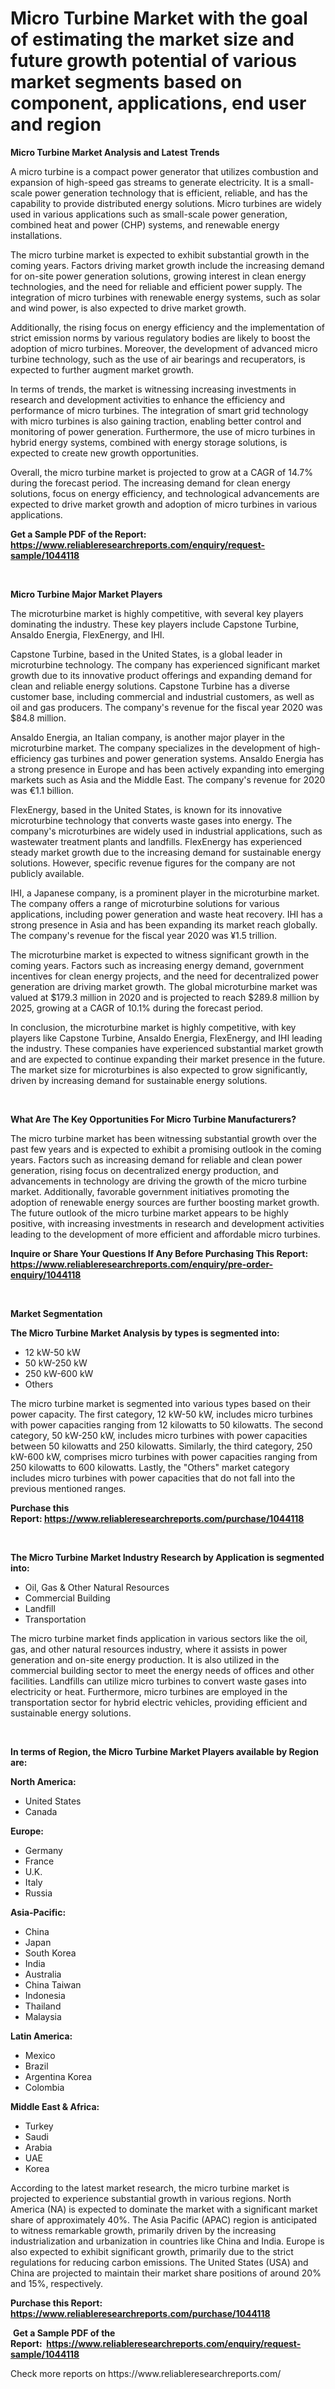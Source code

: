 <p><h1>Micro Turbine Market with the goal of estimating the market size and future growth potential of various market segments based on component, applications, end user and region</h1></p><p><strong>Micro Turbine Market Analysis and Latest Trends</strong></p>
<p><p>A micro turbine is a compact power generator that utilizes combustion and expansion of high-speed gas streams to generate electricity. It is a small-scale power generation technology that is efficient, reliable, and has the capability to provide distributed energy solutions. Micro turbines are widely used in various applications such as small-scale power generation, combined heat and power (CHP) systems, and renewable energy installations.</p><p>The micro turbine market is expected to exhibit substantial growth in the coming years. Factors driving market growth include the increasing demand for on-site power generation solutions, growing interest in clean energy technologies, and the need for reliable and efficient power supply. The integration of micro turbines with renewable energy systems, such as solar and wind power, is also expected to drive market growth.</p><p>Additionally, the rising focus on energy efficiency and the implementation of strict emission norms by various regulatory bodies are likely to boost the adoption of micro turbines. Moreover, the development of advanced micro turbine technology, such as the use of air bearings and recuperators, is expected to further augment market growth.</p><p>In terms of trends, the market is witnessing increasing investments in research and development activities to enhance the efficiency and performance of micro turbines. The integration of smart grid technology with micro turbines is also gaining traction, enabling better control and monitoring of power generation. Furthermore, the use of micro turbines in hybrid energy systems, combined with energy storage solutions, is expected to create new growth opportunities.</p><p>Overall, the micro turbine market is projected to grow at a CAGR of 14.7% during the forecast period. The increasing demand for clean energy solutions, focus on energy efficiency, and technological advancements are expected to drive market growth and adoption of micro turbines in various applications.</p></p>
<p><strong>Get a Sample PDF of the Report:&nbsp; <a href="https://www.reliableresearchreports.com/enquiry/request-sample/1044118">https://www.reliableresearchreports.com/enquiry/request-sample/1044118</a></strong></p>
<p>&nbsp;</p>
<p><strong>Micro Turbine Major Market Players</strong></p>
<p><p>The microturbine market is highly competitive, with several key players dominating the industry. These key players include Capstone Turbine, Ansaldo Energia, FlexEnergy, and IHI.</p><p>Capstone Turbine, based in the United States, is a global leader in microturbine technology. The company has experienced significant market growth due to its innovative product offerings and expanding demand for clean and reliable energy solutions. Capstone Turbine has a diverse customer base, including commercial and industrial customers, as well as oil and gas producers. The company's revenue for the fiscal year 2020 was $84.8 million.</p><p>Ansaldo Energia, an Italian company, is another major player in the microturbine market. The company specializes in the development of high-efficiency gas turbines and power generation systems. Ansaldo Energia has a strong presence in Europe and has been actively expanding into emerging markets such as Asia and the Middle East. The company's revenue for 2020 was €1.1 billion.</p><p>FlexEnergy, based in the United States, is known for its innovative microturbine technology that converts waste gases into energy. The company's microturbines are widely used in industrial applications, such as wastewater treatment plants and landfills. FlexEnergy has experienced steady market growth due to the increasing demand for sustainable energy solutions. However, specific revenue figures for the company are not publicly available.</p><p>IHI, a Japanese company, is a prominent player in the microturbine market. The company offers a range of microturbine solutions for various applications, including power generation and waste heat recovery. IHI has a strong presence in Asia and has been expanding its market reach globally. The company's revenue for the fiscal year 2020 was ¥1.5 trillion.</p><p>The microturbine market is expected to witness significant growth in the coming years. Factors such as increasing energy demand, government incentives for clean energy projects, and the need for decentralized power generation are driving market growth. The global microturbine market was valued at $179.3 million in 2020 and is projected to reach $289.8 million by 2025, growing at a CAGR of 10.1% during the forecast period.</p><p>In conclusion, the microturbine market is highly competitive, with key players like Capstone Turbine, Ansaldo Energia, FlexEnergy, and IHI leading the industry. These companies have experienced substantial market growth and are expected to continue expanding their market presence in the future. The market size for microturbines is also expected to grow significantly, driven by increasing demand for sustainable energy solutions.</p></p>
<p>&nbsp;</p>
<p><strong>What Are The Key Opportunities For Micro Turbine Manufacturers?</strong></p>
<p><p>The micro turbine market has been witnessing substantial growth over the past few years and is expected to exhibit a promising outlook in the coming years. Factors such as increasing demand for reliable and clean power generation, rising focus on decentralized energy production, and advancements in technology are driving the growth of the micro turbine market. Additionally, favorable government initiatives promoting the adoption of renewable energy sources are further boosting market growth. The future outlook of the micro turbine market appears to be highly positive, with increasing investments in research and development activities leading to the development of more efficient and affordable micro turbines.</p></p>
<p><strong>Inquire or Share Your Questions If Any Before Purchasing This Report: <a href="https://www.reliableresearchreports.com/enquiry/pre-order-enquiry/1044118">https://www.reliableresearchreports.com/enquiry/pre-order-enquiry/1044118</a></strong></p>
<p>&nbsp;</p>
<p><strong>Market Segmentation</strong></p>
<p><strong>The Micro Turbine Market Analysis by types is segmented into:</strong></p>
<p><ul><li>12 kW-50 kW</li><li>50 kW-250 kW</li><li>250 kW-600 kW</li><li>Others</li></ul></p>
<p><p>The micro turbine market is segmented into various types based on their power capacity. The first category, 12 kW-50 kW, includes micro turbines with power capacities ranging from 12 kilowatts to 50 kilowatts. The second category, 50 kW-250 kW, includes micro turbines with power capacities between 50 kilowatts and 250 kilowatts. Similarly, the third category, 250 kW-600 kW, comprises micro turbines with power capacities ranging from 250 kilowatts to 600 kilowatts. Lastly, the "Others" market category includes micro turbines with power capacities that do not fall into the previous mentioned ranges.</p></p>
<p><strong>Purchase this Report:&nbsp;<a href="https://www.reliableresearchreports.com/purchase/1044118">https://www.reliableresearchreports.com/purchase/1044118</a></strong></p>
<p>&nbsp;</p>
<p><strong>The Micro Turbine Market Industry Research by Application is segmented into:</strong></p>
<p><ul><li>Oil, Gas & Other Natural Resources</li><li>Commercial Building</li><li>Landfill</li><li>Transportation</li></ul></p>
<p><p>The micro turbine market finds application in various sectors like the oil, gas, and other natural resources industry, where it assists in power generation and on-site energy production. It is also utilized in the commercial building sector to meet the energy needs of offices and other facilities. Landfills can utilize micro turbines to convert waste gases into electricity or heat. Furthermore, micro turbines are employed in the transportation sector for hybrid electric vehicles, providing efficient and sustainable energy solutions.</p></p>
<p>&nbsp;</p>
<p><strong>In terms of Region, the Micro Turbine Market Players available by Region are:</strong></p>
<p>
    <p> <strong> North America: </strong>
        <ul>
            <li>United States</li>
            <li>Canada</li>
        </ul>
        </p> 
    <p> <strong> Europe: </strong>
        <ul>
            <li>Germany</li>
            <li>France</li>
            <li>U.K.</li>
            <li>Italy</li>
            <li>Russia</li>
        </ul>
        </p> 
    <p> <strong> Asia-Pacific: </strong>
        <ul>
            <li>China</li>
            <li>Japan</li>
            <li>South Korea</li>
            <li>India</li>
            <li>Australia</li>
            <li>China Taiwan</li>
            <li>Indonesia</li>
            <li>Thailand</li>
            <li>Malaysia</li>
        </ul>
        </p> 
    <p> <strong> Latin America: </strong>
        <ul>
            <li>Mexico</li>
            <li>Brazil</li>
            <li>Argentina Korea</li>
            <li>Colombia</li>
        </ul>
        </p> 
    <p> <strong> Middle East & Africa: </strong>
        <ul>
            <li>Turkey</li>
            <li>Saudi</li>
            <li>Arabia</li>
            <li>UAE</li>
            <li>Korea</li>
        </ul>
    </p>
    </p>
<p><p>According to the latest market research, the micro turbine market is projected to experience substantial growth in various regions. North America (NA) is expected to dominate the market with a significant market share of approximately 40%. The Asia Pacific (APAC) region is anticipated to witness remarkable growth, primarily driven by the increasing industrialization and urbanization in countries like China and India. Europe is also expected to exhibit significant growth, primarily due to the strict regulations for reducing carbon emissions. The United States (USA) and China are projected to maintain their market share positions of around 20% and 15%, respectively.</p></p>
<p><strong>Purchase this Report: <a href="https://www.reliableresearchreports.com/purchase/1044118">https://www.reliableresearchreports.com/purchase/1044118</a></strong></p>
<p>&nbsp;<strong>Get a Sample PDF of the Report:&nbsp;&nbsp;<a href="https://www.reliableresearchreports.com/enquiry/request-sample/1044118">https://www.reliableresearchreports.com/enquiry/request-sample/1044118</a></strong></p>
<p><strong></strong></p>
<p>Check more reports on https://www.reliableresearchreports.com/</p>